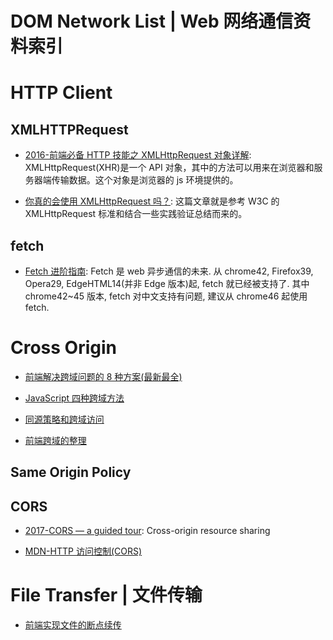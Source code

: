 

# DOM Network List | Web 网络通信资料索引

# HTTP Client

## XMLHTTPRequest

- [2016-前端必备 HTTP 技能之 XMLHttpRequest 对象详解](https://www.jianshu.com/p/7dc28f991f99): XMLHttpRequest(XHR)是一个 API 对象，其中的方法可以用来在浏览器和服务器端传输数据。这个对象是浏览器的 js 环境提供的。

- [你真的会使用 XMLHttpRequest 吗？](https://segmentfault.com/a/1190000004322487): 这篇文章就是参考 W3C 的 XMLHttpRequest 标准和结合一些实践验证总结而来的。

## fetch

- [Fetch 进阶指南](http://louiszhai.github.io/2016/11/02/fetch/): Fetch 是 web 异步通信的未来. 从 chrome42, Firefox39, Opera29, EdgeHTML14(并非 Edge 版本)起, fetch 就已经被支持了. 其中 chrome42~45 版本, fetch 对中文支持有问题, 建议从 chrome46 起使用 fetch.

# Cross Origin

- [前端解决跨域问题的 8 种方案(最新最全)](http://www.tuicool.com/articles/ENZbEvi)

- [JavaScript 四种跨域方法](http://segmentfault.com/a/1190000003642057)

- [同源策略和跨域访问](http://blog.csdn.net/shimiso/article/details/21830313)

- [前端跨域的整理](http://qiutc.me/post/cross-domain-collections.html)

## Same Origin Policy

## CORS

- [2017-CORS — a guided tour](https://parg.co/bOF): Cross-origin resource sharing

- [MDN-HTTP 访问控制(CORS)](https://parg.co/UGw)

# File Transfer | 文件传输

- [前端实现文件的断点续传](http://www.tuicool.com/articles/neUzAbB)
